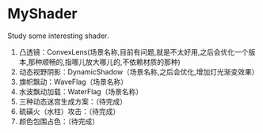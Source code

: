 # MyShader
Study some interesting shader.
 1. 凸透镜：ConvexLens(场景名称,目前有问题,就是不太好用,之后会优化一个版本,那种顺畅的,指哪儿放大哪儿的,不依赖材质的那种)
 2. 动态视野阴影：DynamicShadow（场景名称,之后会优化,增加灯光渐变效果）
 3. 旗帜飘动：WaveFlag（场景名称）
 4. 水波飘动加载：WaterFlag（场景名称）
 5. 三种动态迷宫生成方案：（待完成）
 6. 硫磺火（水柱）攻击：（待完成）
 7. 颜色包围占色：（待完成）
